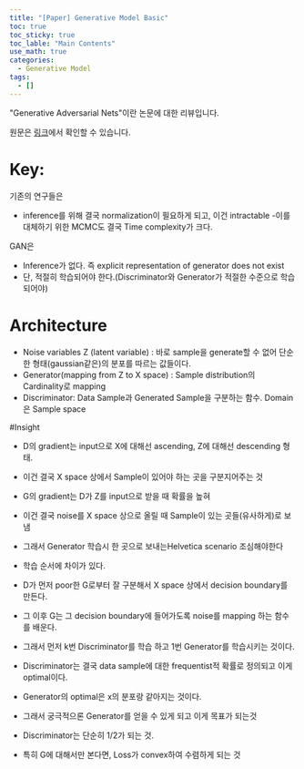 ```yaml
---
title: "[Paper] Generative Model Basic"
toc: true
toc_sticky: true
toc_lable: "Main Contents"
use_math: true
categories:
  - Generative Model
tags:
  - []
---
```


"Generative Adversarial Nets"이란 논문에 대한 리뷰입니다.

원문은 [링크](https://proceedings.neurips.cc/paper/2014/hash/5ca3e9b122f61f8f06494c97b1afccf3-Abstract.html)에서 확인할 수 있습니다.

# Key:
기존의 연구들은 
 - inference를 위해 결국 normalization이 필요하게 되고, 이건 intractable
 -이를 대체하기 위한 MCMC도 결국 Time complexity가 크다.

GAN은
 - Inference가 없다. 즉 explicit representation of generator does not exist
 - 단, 적절히 학습되어야 한다.(Discriminator와 Generator가 적절한 수준으로 학습되어야)

# Architecture
-	Noise variables Z (latent variable) : 바로 sample을 generate할 수 없어 단순한 형태(gaussian같은)의 분포를 따르는 값들이다.
-	Generator(mapping from Z to X space) : Sample distribution의 Cardinality로 mapping
-	Discriminator: Data Sample과 Generated Sample을 구분하는 함수. Domain은 Sample space

#Insight
-	D의 gradient는 input으로 X에 대해선 ascending, Z에 대해선 descending 형태.
  - 이건 결국 X space 상에서 Sample이 있어야 하는 곳을 구분지어주는 것

-	G의 gradient는 D가 Z를 input으로 받을 때 확률을 높혀
 - 이건 결국 noise를 X space 상으로 올릴 때 Sample이 있는 곳들(유사하게)로 보냄
 - 그래서 Generator 학습시 한 곳으로 보내는Helvetica scenario 조심해야한다

-	학습 순서에 차이가 있다.
 - D가 먼저 poor한 G로부터 잘 구분해서 X space 상에서 decision boundary를 만든다.
 - 그 이후 G는 그 decision boundary에 들어가도록 noise를 mapping 하는 함수를 배운다.
 - 그래서 먼저 k번 Discriminator를 학습 하고 1번 Generator를 학습시키는 것이다.

-	Discriminator는 결국 data sample에 대한 frequentist적 확률로 정의되고 이게 optimal이다.

-	Generator의 optimal은 x의 분포랑 같아지는 것이다.
 - 그래서 궁극적으론 Generator를 얻을 수 있게 되고 이게 목표가 되는것
 - Discriminator는 단순히 1/2가 되는 것.
 - 특히 G에 대해서만 본다면, Loss가 convex하여 수렴하게 되는 것
